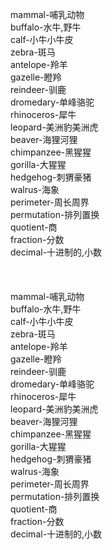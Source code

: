 mammal-哺乳动物<br>
buffalo-水牛,野牛<br>
calf-小牛小牛皮<br>
zebra-斑马<br>
antelope-羚羊<br>
gazelle-瞪羚<br>
reindeer-驯鹿<br>
dromedary-单峰骆驼<br>
rhinoceros-犀牛<br>
leopard-美洲豹美洲虎<br>
beaver-海狸河狸<br>
chimpanzee-黑猩猩<br>
gorilla-大猩猩<br>
hedgehog-刺猬豪猪<br>
walrus-海象<br>
perimeter-周长周界<br>
permutation-排列置换<br>
quotient-商<br>
fraction-分数<br>
decimal-十进制的,小数<br>
<br>
<br>
<br>
mammal-哺乳动物<br>
buffalo-水牛,野牛<br>
calf-小牛小牛皮<br>
zebra-斑马<br>
antelope-羚羊<br>
gazelle-瞪羚<br>
reindeer-驯鹿<br>
dromedary-单峰骆驼<br>
rhinoceros-犀牛<br>
leopard-美洲豹美洲虎<br>
beaver-海狸河狸<br>
chimpanzee-黑猩猩<br>
gorilla-大猩猩<br>
hedgehog-刺猬豪猪<br>
walrus-海象<br>
perimeter-周长周界<br>
permutation-排列置换<br>
quotient-商<br>
fraction-分数<br>
decimal-十进制的,小数<br>
<br>
<br>
<br>